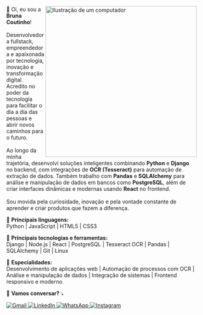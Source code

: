 <img src="https://raw.githubusercontent.com/MicaelliMedeiros/micaellimedeiros/master/image/computer-illustration.png" alt="Ilustração de um computador" min-width="400px" max-width="400px" width="400px" align="right"> <p align="left"> 👋 Oi, eu sou a <strong>Bruna Coutinho</strong>!<br><br> Desenvolvedora fullstack, empreendedora e apaixonada por tecnologia, inovação e transformação digital. Acredito no poder da tecnologia para facilitar o dia a dia das pessoas e abrir novos caminhos para o futuro.<br><br> Ao longo da minha trajetória, desenvolvi soluções inteligentes combinando <strong>Python</strong> e <strong>Django</strong> no backend, com integrações de <strong>OCR (Tesseract)</strong> para automação de extração de dados. Também trabalho com <strong>Pandas</strong> e <strong>SQLAlchemy</strong> para análise e manipulação de dados em bancos como <strong>PostgreSQL</strong>, além de criar interfaces dinâmicas e modernas usando <strong>React</strong> no frontend.<br><br> Sou movida pela curiosidade, inovação e pela vontade constante de aprender e criar produtos que fazem a diferença. </p>
<p align="left"> 🦄 <strong>Principais linguagens:</strong><br> Python | JavaScript | HTML5 | CSS3 </p> <p align="left"> 💼 <strong>Principais tecnologias e ferramentas:</strong><br> Django | Node.js | React | PostgreSQL | Tesseract OCR | Pandas | SQLAlchemy | Git | Linux </p> <p align="left"> 🚀 <strong>Especialidades:</strong><br> Desenvolvimento de aplicações web | Automação de processos com OCR | Análise e manipulação de dados | Integração de sistemas | Frontend responsivo e moderno </p> <p align="left"> 💌 <strong>Vamos conversar?</strong> ⤵️ </p> <p align="left"> <a href="mailto:bruguioti@gmail.com" title="Gmail"> <img src="https://img.shields.io/badge/-Gmail-FF0000?style=flat-square&labelColor=FF0000&logo=gmail&logoColor=white" alt="Gmail"/> </a> <a href="https://www.linkedin.com/in/SEU-LINKEDIN" title="LinkedIn"> <img src="https://img.shields.io/badge/-Linkedin-0e76a8?style=flat-square&logo=Linkedin&logoColor=white" alt="LinkedIn"/> </a> <a href="https://api.whatsapp.com/send?phone=44991659508" title="WhatsApp"> <img src="https://img.shields.io/badge/-WhatsApp-25d366?style=flat-square&labelColor=25d366&logo=whatsapp&logoColor=white" alt="WhatsApp"/> </a> <a href="https://www.instagram.com/devbruguioti" title="Instagram"> <img src="https://img.shields.io/badge/-Instagram-DF0174?style=flat-square&labelColor=DF0174&logo=instagram&logoColor=white" alt="Instagram"/> </a> </p>
